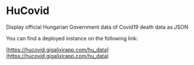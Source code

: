 # HuCovid

Display official Hungarian Government data of Covid19 death data as JSON

You can find a deployed instance on the following link:

[https://hucovid.gigalixirapp.com/hu_data](https://hucovid.gigalixirapp.com/hu_data)

